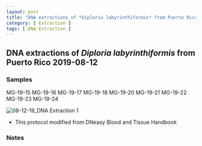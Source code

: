 ```yaml
---
layout: post
title: "DNA extractions of *Diploria labyrinthiformis* from Puerto Rico "
category: [ Extraction ]
tags: [ DNA Extraction ]
---
```


## DNA extractions of *Diploria labyrinthiformis* from Puerto Rico 2019-08-12

### Samples

MG-19-15 MG-19-16 MG-19-17 MG-19-18 MG-19-20 MG-19-21 MG-19-22 MG-19-23 MG-19-24

![08-12-19_DNA Extraction 1](https://raw.githubusercontent.com/matiasgoco/matiasgoco.github.io/master/images/D_lab_DNA_8_12_19_labeled.png)

* This protocol modified from DNeasy Blood and Tissue Handbook

### Notes
